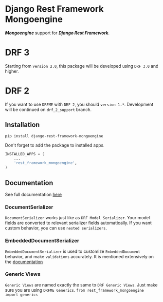 Django Rest Framework Mongoengine
===============================

***Mongoengine*** support for ***Django Rest Framework***.

# DRF 3
Starting from `version 2.0`, this package will be developed using `DRF 3.0` and higher. 

# DRF 2
If you want to use `DRFME` with `DRF 2`, you should `version 1.*`. Development will be continued on `drf_2_support` branch.

## Installation
`pip install django-rest-framework-mongoengine`

Don't forget to add the package to installed apps.
```Python
INSTALLED_APPS = (
    ...
    'rest_framework_mongoengine',
)
```

## Documentation
See full documentation [here](https://pythonhosted.org/django-rest-framework-mongoengine/)
### DocumentSerializer
`DocumentSerializer` works just like as `DRF Model Serializer`. Your model fields are converted to relevant serializer fields automatically. If you want custom behavior, you can use `nested serializers`.
### EmbeddedDocumentSerializer
`EmbeddedDocumentSerializer` is used to customize `EmbeddedDocument` behavior, and make `validations` accurately. It is mentioned extensively on the [documentation](https://pythonhosted.org/django-rest-framework-mongoengine/serializers/#embeddeddocumentserializer)
### Generic Views
`Generic Views` are named exactly the same to `DRF Generic Views`. Just make sure you are using `DRFME Generics`.
`from rest_framework_mongoengine import generics`
